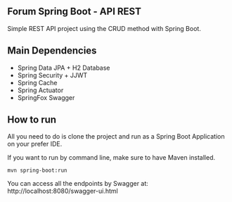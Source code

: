 ## Forum Spring Boot - API REST

Simple REST API project using the CRUD method with Spring Boot.

## Main Dependencies

* Spring Data JPA + H2 Database
* Spring Security + JJWT
* Spring Cache
* Spring Actuator
* SpringFox Swagger

## How to run

All you need to do is clone the project and run as a Spring Boot Application on your prefer IDE.

If you want to run by command line, make sure to have Maven installed.

```
mvn spring-boot:run
```

You can access all the endpoints by Swagger at: http://localhost:8080/swagger-ui.html
